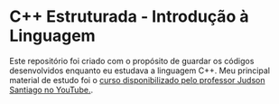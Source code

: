 # C++ Estruturada - Introdução à Linguagem

Este repositório foi criado com o propósito de guardar os códigos desenvolvidos enquanto eu estudava a linguagem C++. Meu principal material de estudo foi o [curso disponibilizado pelo professor Judson Santiago no YouTube.](https://www.youtube.com/playlist?list=PLX6Nyaq0ebfgWfHqVHVAEPCDG54RLArJh).
